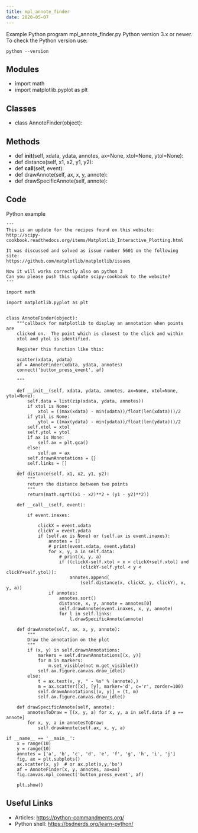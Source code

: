 ```yaml
---
title: mpl_annote_finder
date: 2020-05-07
---
```

Example Python program mpl_annote_finder.py
Python version 3.x or newer.
To check the Python version use:

    python --version

## Modules

* import math
* import matplotlib.pyplot as plt

## Classes

* class AnnoteFinder(object):

## Methods

* def __init__(self, xdata, ydata, annotes, ax=None, xtol=None, ytol=None):
* def distance(self, x1, x2, y1, y2):
* def __call__(self, event):
* def drawAnnote(self, ax, x, y, annote):
* def drawSpecificAnnote(self, annote):

## Code

Python example

    
    '''
    This is an update for the recipes found on this website:
    http://scipy-cookbook.readthedocs.org/items/Matplotlib_Interactive_Plotting.html
    
    It was discussed and solved as issue number 5601 on the following site:
    https://github.com/matplotlib/matplotlib/issues
    
    Now it will works correctly also on python 3
    Can you please push this update scipy-cookbook to the website?
    '''
    
    import math
    
    import matplotlib.pyplot as plt
    
    
    class AnnoteFinder(object):
        """callback for matplotlib to display an annotation when points are
        clicked on.  The point which is closest to the click and within
        xtol and ytol is identified.
    
        Register this function like this:
    
        scatter(xdata, ydata)
        af = AnnoteFinder(xdata, ydata, annotes)
        connect('button_press_event', af)
    
        """
    
        def __init__(self, xdata, ydata, annotes, ax=None, xtol=None, ytol=None):
            self.data = list(zip(xdata, ydata, annotes))
            if xtol is None:
                xtol = ((max(xdata) - min(xdata))/float(len(xdata)))/2
            if ytol is None:
                ytol = ((max(ydata) - min(ydata))/float(len(ydata)))/2
            self.xtol = xtol
            self.ytol = ytol
            if ax is None:
                self.ax = plt.gca()
            else:
                self.ax = ax
            self.drawnAnnotations = {}
            self.links = []
    
        def distance(self, x1, x2, y1, y2):
            """
            return the distance between two points
            """
            return(math.sqrt((x1 - x2)**2 + (y1 - y2)**2))
    
        def __call__(self, event):
    
            if event.inaxes:
    
                clickX = event.xdata
                clickY = event.ydata
                if (self.ax is None) or (self.ax is event.inaxes):
                    annotes = []
                    # print(event.xdata, event.ydata)
                    for x, y, a in self.data:
                        # print(x, y, a)
                        if ((clickX-self.xtol < x < clickX+self.xtol) and
                                (clickY-self.ytol < y < clickY+self.ytol)):
                            annotes.append(
                                (self.distance(x, clickX, y, clickY), x, y, a))
                    if annotes:
                        annotes.sort()
                        distance, x, y, annote = annotes[0]
                        self.drawAnnote(event.inaxes, x, y, annote)
                        for l in self.links:
                            l.drawSpecificAnnote(annote)
    
        def drawAnnote(self, ax, x, y, annote):
            """
            Draw the annotation on the plot
            """
            if (x, y) in self.drawnAnnotations:
                markers = self.drawnAnnotations[(x, y)]
                for m in markers:
                    m.set_visible(not m.get_visible())
                self.ax.figure.canvas.draw_idle()
            else:
                t = ax.text(x, y, " - %s" % (annote),)
                m = ax.scatter([x], [y], marker='d', c='r', zorder=100)
                self.drawnAnnotations[(x, y)] = (t, m)
                self.ax.figure.canvas.draw_idle()
    
        def drawSpecificAnnote(self, annote):
            annotesToDraw = [(x, y, a) for x, y, a in self.data if a == annote]
            for x, y, a in annotesToDraw:
                self.drawAnnote(self.ax, x, y, a)
    
    if __name__ == '__main__':
        x = range(10)
        y = range(10)
        annotes = ['a', 'b', 'c', 'd', 'e', 'f', 'g', 'h', 'i', 'j']
        fig, ax = plt.subplots()
        ax.scatter(x, y)  # or ax.plot(x,y,'bo')
        af = AnnoteFinder(x, y, annotes, ax=ax)
        fig.canvas.mpl_connect('button_press_event', af)
    
        plt.show()
    

## Useful Links

- Articles: https://python-commandments.org/
- Python shell: https://bsdnerds.org/learn-python/
